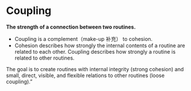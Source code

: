 # Coupling
**The strength of a connection between two routines.**

- Coupling is a complement（make-up 补充） to cohesion. 
- Cohesion describes how strongly the internal contents of a routine are related to each other. Coupling describes how strongly a routine is related to other routines. 


The goal is to create routines with internal integrity (strong cohesion) and small, direct, visible, and flexible relations to other routines (loose coupling).”